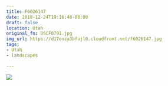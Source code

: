 ```yaml
---
title: F6026147
date: 2018-12-24T19:16:48-08:00
draft: false
location: Utah
original_fn: DSCF0791.jpg
img_url: https://d17enza3bfujl8.cloudfront.net/f6026147.jpg 
tags:
- Utah
- landscapes

---
```


![](https://d17enza3bfujl8.cloudfront.net/f6026147.jpg)
